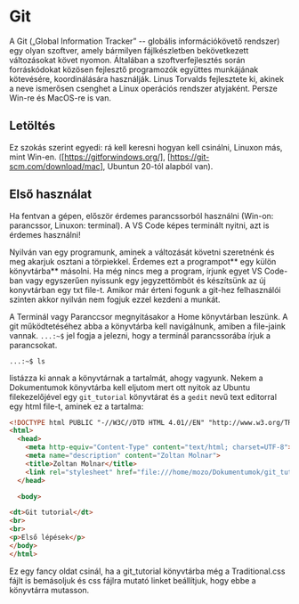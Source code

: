 # Git

A Git („Global Information Tracker” -- globális információkövető rendszer) egy olyan szoftver, amely bármilyen fájlkészletben bekövetkezett változásokat követ nyomon. Általában a szoftverfejlesztés során forráskódokat közösen fejlesztő programozók együttes munkájának kötevésére, koordinálására használják. Linus Torvalds fejlesztete ki, akinek a neve ismerősen csenghet a Linux operációs rendszer atyjaként. Persze Win-re és MacOS-re is van.

## Letöltés

Ez szokás szerint egyedi: rá kell keresni hogyan kell csinálni, Linuxon más, mint Win-en. ([https://gitforwindows.org/], [https://git-scm.com/download/mac], Ubuntun 20-tól alapból van).

## Első használat

Ha fentvan a gépen, először érdemes parancssorból használni (Win-on: parancssor, Linuxon: terminal). A VS Code képes terminált nyitni, azt is érdemes használni!

Nyilván van egy programunk, aminek a változását követni szeretnénk és meg akarjuk osztani a törpiekkel. Érdemes ezt a programpot** egy külön könyvtárba** másolni. Ha még nincs meg a program, írjunk egyet VS Code-ban vagy egyszerűen nyissunk egy jegyzettömböt és készítsünk az új konyvtárban egy txt file-t. Amikor már érteni fogunk a git-hez felhasználói szinten akkor nyilván nem fogjuk ezzel kezdeni a munkát.

A Terminál vagy Paranccsor megnyitásakor a Home könyvtárban leszünk. A git működtetéséhez abba a könyvtárba kell navigálnunk, amiben a file-jaink vannak. ````...:~$```` jel fogja a jelezni, hogy a terminál parancssorába írjuk a parancsokat.

````terminal
...:~$ ls
````

listázza ki annak a könyvtárnak a tartalmát, ahogy vagyunk. Nekem a Dokumentumok könyvtárba kell eljutom mert ott nyitok az Ubuntu filekezelőjével egy ````git_tutorial```` könyvtárat és a ````gedit```` nevű text editorral egy html file-t, aminek ez a tartalma:

````html
<!DOCTYPE html PUBLIC "-//W3C//DTD HTML 4.01//EN" "http://www.w3.org/TR/html4/strict.dtd">
<html>
  <head>
    <meta http-equiv="Content-Type" content="text/html; charset=UTF-8">
    <meta name="description" content="Zoltan Molnar">
    <title>Zoltan Molnar</title>
    <link rel="stylesheet" href="file:///home/mozo/Dokumentumok/git_tutorial/Traditional.css" type="text/css">
  </head>

  <body>

<dt>Git tutorial</dt>
<br>
<br>
<p>Első lépések</p>
</body>
</html>
````
Ez egy fancy oldat csinál, ha a git_tutorial könyvtárba még a Traditional.css fájlt is bemásoljuk és css fájlra mutató linket beállítjuk, hogy ebbe a könyvtárra mutasson.

